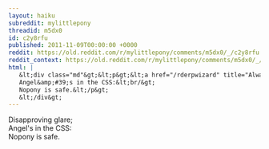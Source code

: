 ```yaml
---
layout: haiku
subreddit: mylittlepony
threadid: m5dx0
id: c2y8rfu
published: 2011-11-09T00:00:00 +0000
reddit: https://old.reddit.com/r/mylittlepony/comments/m5dx0/_/c2y8rfu
reddit_context: https://old.reddit.com/r/mylittlepony/comments/m5dx0/_/c2y8rfu?context=3
html: |
   &lt;div class="md"&gt;&lt;p&gt;&lt;a href="/rderpwizard" title="Always Relevant / Avoiding Angels Through Flight / Paper Bag Princess"&gt;&lt;/a&gt; Disapproving glare;&lt;br/&gt;
   Angel&amp;#39;s in the CSS:&lt;br/&gt;
   Nopony is safe.&lt;/p&gt;
   &lt;/div&gt;
---
```


[](/rderpwizard "Always Relevant / Avoiding Angels Through Flight / Paper Bag Princess") Disapproving glare;  
Angel's in the CSS:  
Nopony is safe.